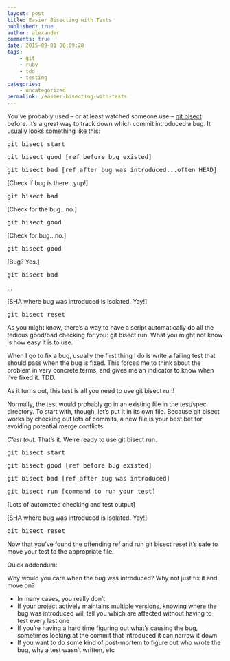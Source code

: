 ```yaml
---
layout: post
title: Easier Bisecting with Tests
published: true
author: alexander
comments: true
date: 2015-09-01 06:09:28
tags:
    - git
    - ruby
    - tdd
    - testing
categories:
    - uncategorized
permalink: /easier-bisecting-with-tests
---
```

You&#8217;ve probably used &#8211; or at least watched someone use &#8211; [git bisect][1] before. It&#8217;s a great way to track down which commit introduced a bug. It usually looks something like this:

<kbd>git bisect start</kbd>

<kbd>git bisect good [ref before bug existed]</kbd>

<kbd>git bisect bad [ref after bug was introduced...often HEAD]</kbd>

[Check if bug is there&#8230;yup!]

<kbd>git bisect bad</kbd>

[Check for the bug&#8230;no.]

<kbd>git bisect good</kbd>

[Check for bug&#8230;no.]

<kbd>git bisect good</kbd>

[Bug? Yes.]

<kbd>git bisect bad</kbd>

…

[SHA where bug was introduced is isolated. Yay!]

<kbd>git bisect reset</kbd>

As you might know, there&#8217;s a way to have a script automatically do all the tedious good/bad checking for you: git bisect run. What you might not know is how easy it is to use.

When I go to fix a bug, usually the first thing I do is write a failing test that should pass when the bug is fixed. This forces me to think about the problem in very concrete terms, and gives me an indicator to know when I&#8217;ve fixed it. TDD.

As it turns out, this test is all you need to use git bisect run!

Normally, the test would probably go in an existing file in the test/spec directory. To start with, though, let&#8217;s put it in its own file. Because git bisect works by checking out lots of commits, a new file is your best bet for avoiding potential merge conflicts.

_C&#8217;est tout._ That&#8217;s it. We&#8217;re ready to use git bisect run.

<kbd>git bisect start</kbd>

<kbd>git bisect good [ref before bug existed]</kbd>

<kbd>git bisect bad [ref after bug was introduced]</kbd>

<kbd>git bisect run [command to run your test]</kbd>

[Lots of automated checking and test output]

[SHA where bug was introduced is isolated. Yay!]

<kbd>git bisect reset</kbd>

Now that you&#8217;ve found the offending ref and run git bisect reset it&#8217;s safe to move your test to the appropriate file.

Quick addendum:

Why would you care when the bug was introduced? Why not just fix it and move on?

  * In many cases, you really don&#8217;t
  * If your project actively maintains multiple versions, knowing where the bug was introduced will tell you which are affected without having to test every last one
  * If you&#8217;re having a hard time figuring out what&#8217;s causing the bug, sometimes looking at the commit that introduced it can narrow it down
  * If you want to do some kind of post-mortem to figure out who wrote the bug, why a test wasn&#8217;t written, etc

 [1]: http://git-scm.com/docs/git-bisect
